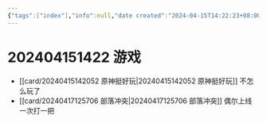 ```yaml
---
{"tags":["index"],"info":null,"date created":"2024-04-15T14:22:23+08:00","date modified":"2024-04-18T13:38:02+08:00","dg-publish":true,"permalink":"/000 Topic Index/202404151422 游戏/","dgPassFrontmatter":true,"noteIcon":"2","created":"2024-04-15T14:22:23+08:00","updated":"2024-04-18T13:38:02+08:00"}
---
```



# 202404151422 游戏

- [[card/20240415142052 原神挺好玩\|20240415142052 原神挺好玩]] 不怎么玩了
- [[card/20240417125706 部落冲突\|20240417125706 部落冲突]] 偶尔上线一次打一把
